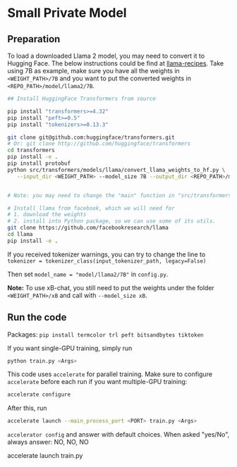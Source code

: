 # Small Private Model

## Preparation


To load a downloaded Llama 2 model, you may need to convert it to Hugging Face. The below instructions could be find at [llama-recipes](https://github.com/facebookresearch/llama-recipes/). Take using 7B as example, make sure you have all the weights in `<WEIGHT_PATH>/7B` and you want to put the converted weights in `<REPO_PATH>/model/llama2/7B`.

```bash
## Install HuggingFace Transformers from source

pip install "transformers>=4.32"
pip install "peft>=0.5"
pip install "tokenizers>=0.13.3"

git clone git@github.com:huggingface/transformers.git
# Or: git clone http://github.com/huggingface/transformers
cd transformers
pip install -e .
pip install protobuf
python src/transformers/models/llama/convert_llama_weights_to_hf.py \
   --input_dir <WEIGHT_PATH> --model_size 7B --output_dir <REPO_PATH>/model/llama2/7B


# Note: you may need to change the "main" function in "src/transformers/models/llama/convert_llama_weights_to_hf.py"
```

```bash
# Install llama from facebook, which we will need for
# 1. download the weights
# 2. install into Python package, so we can use some of its utils.
git clone https://github.com/facebookresearch/llama
cd llama
pip install -e .
```

If you received tokenizer warnings, you can try to change the line to `tokenizer = tokenizer_class(input_tokenizer_path, legacy=False)`

Then set `model_name = "model/llama2/7B"` in `config.py`.

**Note:** To use xB-chat, you still need to put the weights under the folder `<WEIGHT_PATH>/xB` and call with `--model_size xB`.


## Run the code

Packages:
`pip install termcolor trl peft bitsandbytes tiktoken`


If you want single-GPU training, simply run
```bash
python train.py <Args>
```

This code uses `accelerate` for parallel training. Make sure to configure `accelerate` before each run if you want multiple-GPU training:

```bash
accelerate configure
```
After this, run

```bash
accelerate launch --main_process_port <PORT> train.py <Args>
```


`accelerator config` and answer with default choices. When asked "yes/No", always answer: NO, NO, NO

accelerate launch train.py
